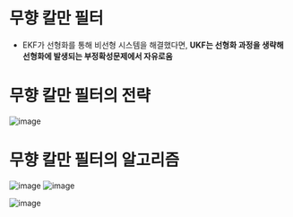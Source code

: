 # 무향 칼만 필터
- EKF가 선형화를 통해 비선형 시스템을 해결했다면, __UKF는 선형화 과정을 생략해 선형화에 발생되는 부정확성문제에서 자유로움__
# 무향 칼만 필터의 전략
![image](https://user-images.githubusercontent.com/107944370/230553246-49d0363d-db40-4b29-ace7-b58af05abfa6.png)
# 무향 칼만 필터의 알고리즘
![image](https://user-images.githubusercontent.com/107944370/230553442-6a981441-caee-4333-ac22-3a25e810691d.png)
![image](https://user-images.githubusercontent.com/107944370/230553641-6b9a0a03-c45a-4642-8064-7620f07c96ba.png)

![image](https://user-images.githubusercontent.com/107944370/230554211-fe5c981c-269d-42f2-a6b8-af345aac7ac0.png)
